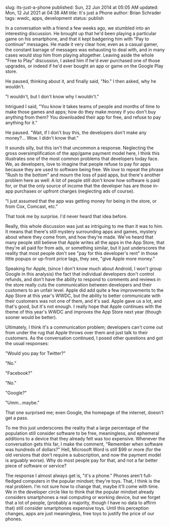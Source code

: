 slug: its-just-a-phone
published: Sun, 22 Jun 2014 at 05:05 AM
updated: Mon, 12 Jul 2021 at 04:38 AM
title: It's just a Phone
author: Brian Schrader
tags: wwdc, apps, development
status: publish

In a conversation with a friend a few weeks ago, we stumbled into an interesting discussion. He brought up that he'd been playing a particular game on his smartphone, and that it kept badgering him with "Pay to continue" messages. He made it very clear how, even as a casual gamer, the constant barrage of messages was exhausting to deal with, and in many cases would stop him from playing altogether. Leaving aside the whole "Free to Play" discussion, I asked him if he'd ever purchased one of those upgrades, or indeed if he'd ever bought an app or game on the Google Play store. 

He paused, thinking about it, and finally said,  "No." 
I then asked, why he wouldn't. 

"I wouldn't, but I don't know why I wouldn't." 

Intrigued I said, "You know it takes teams of people and months of time to make those games and apps; how do they make money if you don't buy anything from them? You downloaded their app for free, and refuse to pay anything for it."

He paused. "Wait, if I don't buy this, the developers don't make any money?... Wow. I didn't know that."

It sounds silly, but this isn't that uncommon a response. Neglecting the gross oversimplification of the app/game payment model here, I think this illustrates one of the most common problems that developers today face. We, as developers, love to imagine that people refuse to pay for apps because they are used to software being free. We *love* to repeat the phrase "Rush to the bottom" and mourn the loss of paid apps, but there's another problem here as well: A lot of people still don't know how software is paid for, or that the only source of income that the developer has are those in-app purchases or upfront charges (neglecting ads of course). 

"I just assumed that the app was getting money for being in the store, or from Cox, Comcast, etc." 

That took me by surprise. I'd never heard that idea before. 

Really, this whole discussion was just as intriguing to me than it was to him. It means that there's still mystery surrounding apps and games, mystery about where they come from, and how they're made. We've heard that many people still believe that Apple writes all the apps in the App Store, that they're all paid for from ads, or something similar, but it just underscores the reality that most people don't see "pay for this developer's rent" in those little popups or up-front price tags, they see, "give Apple more money." 

Speaking for Apple, (since I don't know much about Android, I won't group Google in this analysis) the fact that individual developers don't control refunds, and don't have the ability to respond to comments and reviews in the store really cuts the communication between developers and their customers to an unfair level. Apple did add quite a few improvements to the App Store at this year's WWDC, but the ability to better communicate with their customers was not one of them, and it's sad. Apple gave us a lot, and that's good, but it's not enough. I really hope that Apple continues with the theme of this year's WWDC and improves the App Store next year (though sooner would be better).

Ultimately, I think it's a communication problem; developers can't come out from under the rug that Apple throws over them and just talk to their customers. As the conversation continued, I posed other questions and got the usual responses:

"Would you pay for Twitter?"

"No."

"Facebook?"

"No."

"Google?"

"Umm...maybe."

That one surprised me; even Google, the homepage of the internet, doesn't get a pass. 

To me this just underscores the reality that a large percentage of the population still consider software to be free, meaningless, and ephemeral additions to a device that they already felt was too expensive. Whenever the conversation gets this far, I make the comment, "Remember when software was hundreds of dollars?" Hell, Microsoft Word is *still* $99 or more (for the old versions that don't require a subscription, and now the payment model is arguably worse). Why do most people pay for that, and not a far better piece of software or service?

The response I almost always get is, "it's a phone." Phones aren't full-fledged computers in the popular mindset; they're toys. That, I think is the real problem. I'm not sure how to change that, maybe it'll come with time. We in the developer circle like to think that the popular mindset already considers smartphones a real computing or working device, but we forget that a lot of people, (probably a majority, though I have no data to affirm that) still consider smartphones expensive toys. Until this perception changes, apps are just meaningless, free toys to justify the price of our phones.